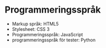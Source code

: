 # Programmeringsspråk
* Markup språk: HTML5  
* Stylesheet: CSS 3  
* Programmeringsspråk: JavaScript
* programmeringsspråk för tester: Python